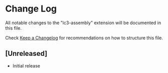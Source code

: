 # Change Log
All notable changes to the "lc3-assembly" extension will be documented in this file.

Check [Keep a Changelog](http://keepachangelog.com/) for recommendations on how to structure this file.

## [Unreleased]
- Initial release